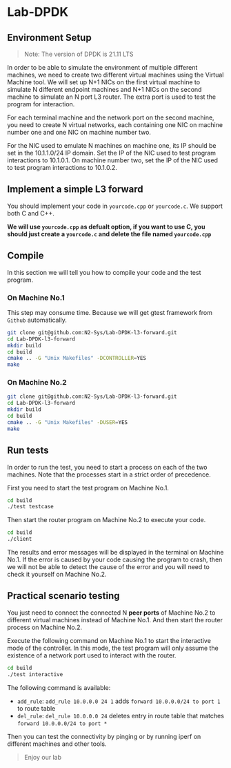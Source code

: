 # Lab-DPDK

## Environment Setup

> Note: The version of DPDK is 21.11 LTS

In order to be able to simulate the environment of multiple different machines, we need to create two different virtual machines using the Virtual Machine tool.
We will set up N+1 NICs on the first virtual machine to simulate N different endpoint machines and N+1 NICs on the second machine to simulate an N port L3 router.
The extra port is used to test the program for interaction.

For each terminal machine and the network port on the second machine, you need to create N virtual networks, each containing one NIC on machine number one and one NIC on machine number two.

For the NIC used to emulate N machines on machine one, its IP should be set in the 10.1.1.0/24 IP domain.
Set the IP of the NIC used to test program interactions to 10.1.0.1. On machine number two, set the IP of the NIC used to test program interactions to 10.1.0.2.

## Implement a simple L3 forward

You should implement your code in `yourcode.cpp` or `yourcode.c`.
We support both C and C++.

**We will use `yourcode.cpp` as defualt option, if you want to use C, you should just create a `yourcode.c` and delete the file named `yourcode.cpp`**

## Compile

In this section we will tell you how to compile your code and the test program.

### On Machine No.1

This step may consume time.
Because we will get gtest framework from `Github` automatically.

``` bash
git clone git@github.com:N2-Sys/Lab-DPDK-l3-forward.git
cd Lab-DPDK-l3-forward
mkdir build
cd build
cmake .. -G "Unix Makefiles" -DCONTROLLER=YES
make
```

### On Machine No.2

``` bash
git clone git@github.com:N2-Sys/Lab-DPDK-l3-forward.git
cd Lab-DPDK-l3-forward
mkdir build
cd build
cmake .. -G "Unix Makefiles" -DUSER=YES
make
```

## Run tests

In order to run the test, you need to start a process on each of the two machines.
Note that the processes start in a strict order of precedence.

First you need to start the test program on Machine No.1.

``` bash
cd build
./test testcase
```

Then start the router program on Machine No.2 to execute your code.

``` bash
cd build
./client
```

The results and error messages will be displayed in the terminal on Machine No.1.
If the error is caused by your code causing the program to crash, then we will not be able to detect the cause of the error and you will need to check it yourself on Machine No.2.

## Practical scenario testing

You just need to connect the connected N **peer ports** of Machine No.2 to different virtual machines instead of Machine No.1.
And then start the router process on Machine No.2.

Execute the following command on Machine No.1 to start the interactive mode of the controller. In this mode, the test program will only assume the existence of a network port used to interact with the router.

``` bash
cd build
./test interactive
```

The following command is available:

* `add_rule`: `add_rule 10.0.0.0 24 1` adds `forward 10.0.0.0/24 to port 1` to route table
* `del_rule`: `del_rule 10.0.0.0 24` deletes entry in route table that matches `forward 10.0.0.0/24 to port *`

Then you can test the connectivity by pinging or by running iperf on different machines and other tools.

> Enjoy our lab
